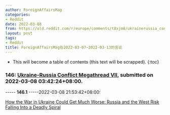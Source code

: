 ```yaml
---
author: ForeignAffairsMag
categories:
- Reddit
date: 2022-03-08
from: https://old.reddit.com/r/europe/comments/t8xjm8/ukrainerussia_conflict_megathread_vii/
layout: post
tags:
- Reddit
title: ForeignAffairsMag在2022-03-07~2022-03-13的言论
---
```


* This will become a table of contents (this text will be scrapped).
{:toc}

### 146: [Ukraine-Russia Conflict Megathread VII](https://old.reddit.com/r/europe/comments/t8xjm8/ukrainerussia_conflict_megathread_vii/), submitted on 2022-03-08 03:42:24+08:00.

----- __146.1__ -----2022-03-08 21:53:42+08:00:

[How the War in Ukraine Could Get Much Worse: Russia and the West Risk Falling Into a Deadly Spiral](https://www.foreignaffairs.com/articles/ukraine/2022-03-08/how-war-ukraine-could-get-much-worse)

